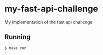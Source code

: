 # my-fast-api-challenge
My implementation of the fast api challenge

## Running

```
$ make run 
```
